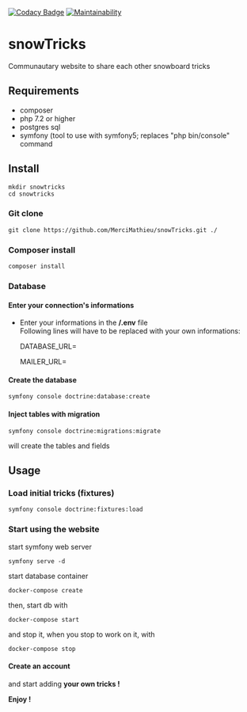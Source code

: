 [![Codacy Badge](https://api.codacy.com/project/badge/Grade/6592912eec394be8b2ff5c7626cec46a)](https://app.codacy.com/gh/MerciMathieu/snowTricks?utm_source=github.com&utm_medium=referral&utm_content=MerciMathieu/snowTricks&utm_campaign=Badge_Grade)
[![Maintainability](https://api.codeclimate.com/v1/badges/7b6de2c7dfc83599fa2c/maintainability)](https://codeclimate.com/github/MerciMathieu/snowTricks/maintainability)

# snowTricks
Communautary website to share each other snowboard tricks

## Requirements
*   composer
*   php 7.2 or higher
*   postgres sql
*   symfony (tool to use with symfony5; replaces "php bin/console" command

## Install
    mkdir snowtricks
    cd snowtricks
### Git clone
    git clone https://github.com/MerciMathieu/snowTricks.git ./

### Composer install
    composer install

### Database
#### Enter your connection's informations
*   Enter your informations in the **/.env**  file  
Following lines will have to be replaced with your own informations:  
    
    DATABASE_URL=

    MAILER_URL=

#### Create the database
    symfony console doctrine:database:create

#### Inject tables with migration
    symfony console doctrine:migrations:migrate
will create the tables and fields

## Usage

### Load initial tricks (fixtures) 
    symfony console doctrine:fixtures:load  

### Start using the website
start symfony web server  
    
    symfony serve -d

start database container  

    docker-compose create  

then, start db with

    docker-compose start  

and stop it, when you stop to work on it, with

    docker-compose stop

#### Create an account

and start adding **your own tricks !**

**Enjoy !** 
